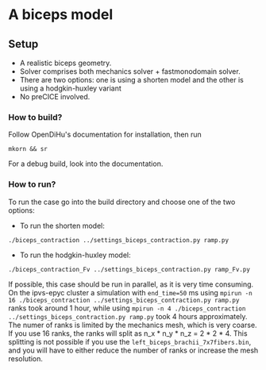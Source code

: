 # A biceps model

## Setup
- A realistic biceps geometry.
- Solver comprises both mechanics solver + fastmonodomain solver. 
- There are two options: one is using a shorten model and the other is using a hodgkin-huxley variant
- No preCICE involved. 

### How to build?
Follow OpenDiHu's documentation for installation, then run 
```
mkorn && sr
```
For a debug build, look into the documentation. 


### How to run?
To run the case go into the build directory and choose one of the two options:

- To run the shorten model:
```
./biceps_contraction ../settings_biceps_contraction.py ramp.py
```

- To run the hodgkin-huxley model:
```
./biceps_contraction_Fv ../settings_biceps_contraction.py ramp_Fv.py

```

If possible, this case should be run in parallel, as it is very time consuming. On the ipvs-epyc cluster a simulation with `end_time=50` ms using `mpirun -n 16 ./biceps_contraction ../settings_biceps_contraction.py ramp.py` ranks took around 1 hour, while using `mpirun -n 4 ./biceps_contraction ../settings_biceps_contraction.py ramp.py` took 4 hours approximately. The numer of ranks is limited by the mechanics mesh, which is very coarse. If you use 16 ranks, the ranks will split as n_x * n_y * n_z = 2 * 2 * 4. This splitting is not possible if you use the `left_biceps_brachii_7x7fibers.bin`, and you will have to either reduce the number of ranks or increase the mesh resolution. 


